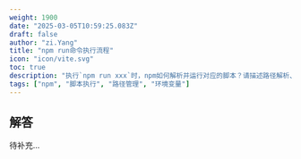 ```yaml
---
weight: 1900
date: "2025-03-05T10:59:25.083Z"
draft: false
author: "zi.Yang"
title: "npm run命令执行流程"
icon: "icon/vite.svg"
toc: true
description: "执行`npm run xxx`时，npm如何解析并运行对应的脚本？请描述路径解析、环境变量注入及`node_modules/.bin`目录的作用。"
tags: ["npm", "脚本执行", "路径管理", "环境变量"]
---
```


## 解答

待补充...
